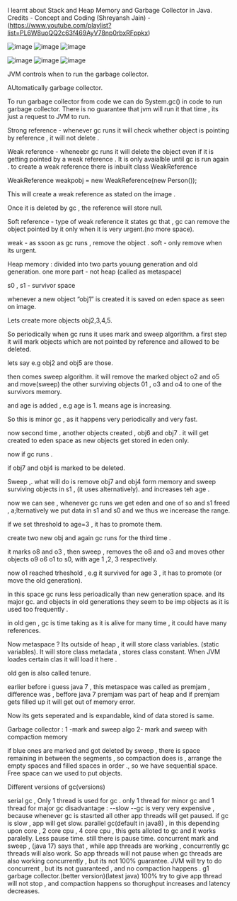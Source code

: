 I learnt about Stack and Heap Memory and Garbage Collector in Java.
Credits - Concept and Coding (Shreyansh Jain)  - (https://www.youtube.com/playlist?list=PL6W8uoQQ2c63f469AyV78np0rbxRFppkx) 


 ![image](https://github.com/user-attachments/assets/f10ca3fe-fab2-48d5-84d3-acbeaf6bc3bf)
 ![image](https://github.com/user-attachments/assets/d13cf9d1-6727-42b1-91b5-48833fca5d33)
![image](https://github.com/user-attachments/assets/d7cd3d90-3e17-4933-8112-d40f4a4c4898)

![image](https://github.com/user-attachments/assets/3a72e2c6-cf17-4d1c-8d60-32994b913c1c)
![image](https://github.com/user-attachments/assets/bdc58bd7-746d-436c-8ef4-420e3af6096d)
![image](https://github.com/user-attachments/assets/fe60ee78-b647-4620-b4ba-64b633c3d880)

 
JVM controls when to run the garbage collector. 

AUtomatically garbage collector.

To run garbage collector from code we can do System.gc() in code to run garbage collector. There is no guarantee that jvm will run it that time , its just a request to JVM to run.

 

Strong reference - whenever gc runs it will check whether object is pointing by reference , it will not delete .
 
Weak reference - wheneebr gc runs it will delete the object even if it is getting pointed by a weak reference . It is only avaialble until gc is run again .
to create a weak reference there is inbuilt class WeakReference


WeakReference<Person> weakpobj = new WeakReference<Person>(new Person());

This will create a weak reference as stated on the image .

Once it is deleted by gc , the reference will store null.

 
 

Soft reference - type of weak reference it states gc that , gc can remove the object pointed by it only when it is very urgent.(no more space).

weak - as ssoon as gc runs , remove the object .
soft - only remove when its urgent.


Heap memory : 
divided into two parts youung generation and old generation.
one more part - not heap (called as metaspace)

 

 

s0 , s1 - survivor space

whenever a new object “obj1” is created it is saved on eden space as seen on image.

 

Lets create more objects obj2,3,4,5.
 
So periodically when gc runs it uses mark and sweep algorithm.
a first step it will mark objects which are not pointed by reference and allowed to be deleted.

lets say e.g obj2 and obj5 are those.
  
then comes sweep algorithm.
it will remove the marked object o2 and o5 and move(sweep) the other surviving objects 01 , o3 and o4 to one of the survivors memory.

 
and age is added , e.g age is 1. means age is increasing.

So this is minor gc , as it happens very periodically and very fast.

now second time , another objects created , obj6 and obj7 .
it will get created to eden space as new objects get stored in eden only.

now if gc runs .
 
if obj7 and obj4 is marked to be deleted.

Sweep ,. what will do is remove obj7 and obj4 form memory and sweep surviving objects in s1 , (it uses alternatively). and increases teh age .

 
 
now we can see , whenever gc runs we get eden and one of so and s1 freed , a;lternatively we put data in s1 and s0 and we thus we incerease the range.

if we set threshold to age=3 , it has to promote them.

create two new obj and again gc runs for the third time .

 

it marks o8 and o3 , then sweep ,
removes the o8 and o3 and moves other objects o9 o6 o1 to s0, with age 1 ,2, 3 respectively.

 

 
now o1 reached trheshold , e.g it survived for age 3 , it has to promote (or move the old generation).

 

 
in this space gc runs less perioadically than new generation space. and its major gc.
and objects in old generations they seem to be imp objects as it is used too frequently .

 
in old gen , gc is time taking as it is alive for many time , it could have many references.

Now metaspace ?
Its outside of heap , it will store class variables. (static variables).
It will store class metadata , stores class constant.
When JVM loades certain clas it will load it here .

old gen is also called tenure.
 
earlier before i guess java 7 , this metaspace was called as premjam , 
difference was , beffore java 7 premjam was part of heap and if premjam gets filled up it will get out of memory error.

Now its gets seperated and is expandable, kind of data stored is same.

Garbage collector :
1 -mark and sweep algo
2- mark and sweep with compaction memory 
 
if blue ones are marked and got deleted by sweep , there is space remaining in between the segments , so compaction does is , arrange the empty spaces and filled spaces in order ., so we have sequential space.
Free space can we used to put objects.

Different versions of gc(versions)

serial gc , 
Only 1 thread is used for gc . 
only 1 thread for minor gc and 1 thread for major gc 
disadvantage : 
--slow 
--gc is very very expensive , because whenever gc is stasrted all other app threads will get paused. 
if gc is slow , app will get slow. 
parallel gc(default in java8) , 
in this depending upon core , 2 core cpu , 4 core cpu , this gets alloted to gc and it works paralelly. 
Less pause time. still there is pause time.
concurrent mark and sweep , (java 17)
says that , while app threads are working , concurrently gc threads will also work. So app threads will not pause when gc threads are also working concurrently , but its not 100% guarantee.
JVM will try to do concurrent , but its not guaranteed , and no compaction happens .
g1 garbage collector.(better version)(latest java)
100% try to give app thread will not stop , and compaction happens
so thorughput increases and latency decreases.
 

